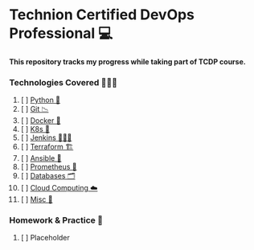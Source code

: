 # Technion Certified DevOps Professional 💻

#### This repository tracks my progress while taking part of TCDP course.

### Technologies Covered 👨🏽‍💻
1. [ ] [Python 🐍](link)
2. [ ] [Git 📉](link)
3. [ ] [Docker 🐋](link)
4. [ ] [K8s 🎡](link)
5. [ ] [Jenkins 👨🏽‍🍳](link)
6. [ ] [Terraform 🏗️](link)
7. [ ] [Ansible 💾](link)
8. [ ] [Prometheus 📜](link)
9. [ ] [Databases 🗂️](link)
10. [ ] [Cloud Computing ☁️](link)
11. [ ] [Misc 🧰](link)

### Homework & Practice 📝
1. [ ] Placeholder